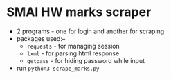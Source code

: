# SMAI HW marks scraper
* 2 programs - one for login and another for scraping 
* packages used:&ndash;
  * `requests`</u> - for managing session
  * `lxml` - for parsing html response
  * `getpass` - for hiding password while input
* run `python3 scrape_marks.py`

